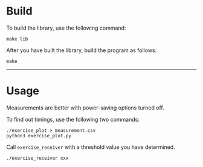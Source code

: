 # Build

To build the library, use the following command:

```
make lib
```

After you have built the library, build the program as follows:

```
make
```

-----

# Usage

Measurements are better with power-saving options turned off.

To find out timings, use the following two commands:

```
./exercise_plot > measurement.csv
python3 exercise_plot.py
```

Call `exercise_receiver` with a threshold value you have determined.

```
./exercise_receiver xxx
```
